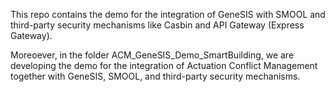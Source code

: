 This repo contains the demo for the integration of GeneSIS with SMOOL and third-party security mechanisms like Casbin and API Gateway (Express Gateway). 

Moreoever, in the folder ACM_GeneSIS_Demo_SmartBuilding, we are developing the demo for the integration of Actuation Conflict Management together with GeneSIS, SMOOL, and third-party security mechanisms.  